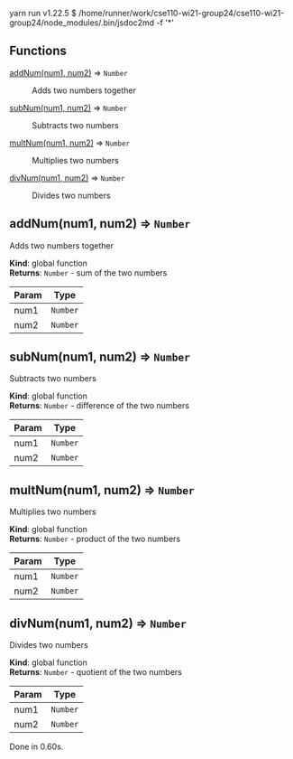 yarn run v1.22.5
$ /home/runner/work/cse110-wi21-group24/cse110-wi21-group24/node_modules/.bin/jsdoc2md -f '*'
## Functions

<dl>
<dt><a href="#addNum">addNum(num1, num2)</a> ⇒ <code>Number</code></dt>
<dd><p>Adds two numbers together</p>
</dd>
<dt><a href="#subNum">subNum(num1, num2)</a> ⇒ <code>Number</code></dt>
<dd><p>Subtracts two numbers</p>
</dd>
<dt><a href="#multNum">multNum(num1, num2)</a> ⇒ <code>Number</code></dt>
<dd><p>Multiplies two numbers</p>
</dd>
<dt><a href="#divNum">divNum(num1, num2)</a> ⇒ <code>Number</code></dt>
<dd><p>Divides two numbers</p>
</dd>
</dl>

<a name="addNum"></a>

## addNum(num1, num2) ⇒ <code>Number</code>
Adds two numbers together

**Kind**: global function  
**Returns**: <code>Number</code> - sum of the two numbers  

| Param | Type |
| --- | --- |
| num1 | <code>Number</code> | 
| num2 | <code>Number</code> | 

<a name="subNum"></a>

## subNum(num1, num2) ⇒ <code>Number</code>
Subtracts two numbers

**Kind**: global function  
**Returns**: <code>Number</code> - difference of the two numbers  

| Param | Type |
| --- | --- |
| num1 | <code>Number</code> | 
| num2 | <code>Number</code> | 

<a name="multNum"></a>

## multNum(num1, num2) ⇒ <code>Number</code>
Multiplies two numbers

**Kind**: global function  
**Returns**: <code>Number</code> - product of the two numbers  

| Param | Type |
| --- | --- |
| num1 | <code>Number</code> | 
| num2 | <code>Number</code> | 

<a name="divNum"></a>

## divNum(num1, num2) ⇒ <code>Number</code>
Divides two numbers

**Kind**: global function  
**Returns**: <code>Number</code> - quotient of the two numbers  

| Param | Type |
| --- | --- |
| num1 | <code>Number</code> | 
| num2 | <code>Number</code> | 

Done in 0.60s.
